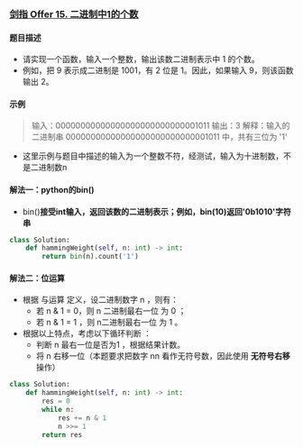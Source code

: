 ### [剑指 Offer 15. 二进制中1的个数](https://leetcode-cn.com/problems/er-jin-zhi-zhong-1de-ge-shu-lcof/)

#### 题目描述

- 请实现一个函数，输入一个整数，输出该数二进制表示中 1 的个数。
- 例如，把 9 表示成二进制是 1001，有 2 位是 1。因此，如果输入 9，则该函数输出 2。

#### 示例

> 输入：00000000000000000000000000001011
> 输出：3
> 解释：输入的二进制串 00000000000000000000000000001011 中，共有三位为 '1'

- 这里示例与题目中描述的输入为一个整数不符，经测试，输入为十进制数，不是二进制数n

#### 解法一：python的bin()

- bin()**接受int输入，返回该数的二进制表示；例如，bin(10)返回'0b1010'字符串**

```python
class Solution:
    def hammingWeight(self, n: int) -> int:
        return bin(n).count('1')
```

#### 解法二：位运算

- 根据 与运算 定义，设二进制数字 n ，则有：
  - 若 n \& 1 = 0，则 n 二进制最右一位 为 0 ；
  - 若 n \& 1 = 1 ，则 n二进制最右一位 为 1 。
- 根据以上特点，考虑以下循环判断 ：
  - 判断 n 最右一位是否为1 ，根据结果计数。
  - 将 n 右移一位（本题要求把数字 nn 看作无符号数，因此使用 **无符号右移** 操作）

```python
class Solution:
    def hammingWeight(self, n: int) -> int:
        res = 0
        while n:
            res += n & 1
            n >>= 1
        return res
```

